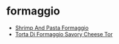 # formaggio

 * [Shrimp And Pasta Formaggio](../../index/s/shrimp-and-pasta-formaggio.json)
 * [Torta Di Formaggio Savory Cheese Tor](../../index/t/torta-di-formaggio-savory-cheese-tor.json)
